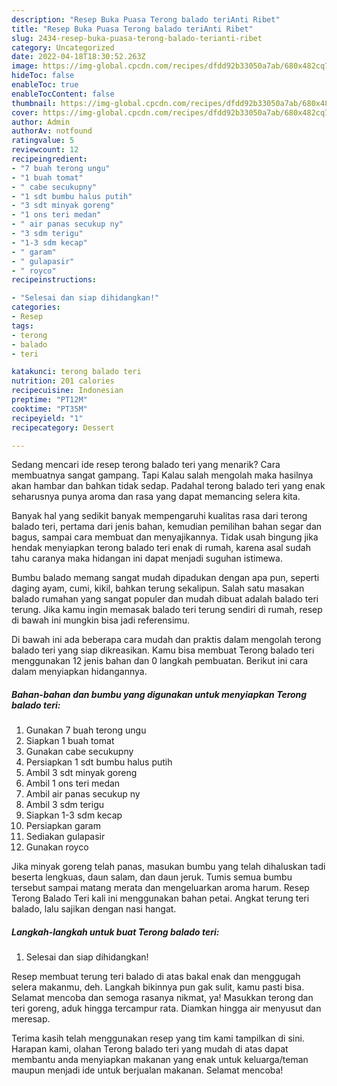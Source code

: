 ```yaml
---
description: "Resep Buka Puasa Terong balado teriAnti Ribet"
title: "Resep Buka Puasa Terong balado teriAnti Ribet"
slug: 2434-resep-buka-puasa-terong-balado-terianti-ribet
category: Uncategorized
date: 2022-04-18T18:30:52.263Z
image: https://img-global.cpcdn.com/recipes/dfdd92b33050a7ab/680x482cq70/terong-balado-teri-foto-resep-utama.jpg
hideToc: false
enableToc: true
enableTocContent: false
thumbnail: https://img-global.cpcdn.com/recipes/dfdd92b33050a7ab/680x482cq70/terong-balado-teri-foto-resep-utama.jpg
cover: https://img-global.cpcdn.com/recipes/dfdd92b33050a7ab/680x482cq70/terong-balado-teri-foto-resep-utama.jpg
author: Admin
authorAv: notfound
ratingvalue: 5
reviewcount: 12
recipeingredient:
- "7 buah terong ungu"
- "1 buah tomat"
- " cabe secukupny"
- "1 sdt bumbu halus putih"
- "3 sdt minyak goreng"
- "1 ons teri medan"
- " air panas secukup ny"
- "3 sdm terigu"
- "1-3 sdm kecap"
- " garam"
- " gulapasir"
- " royco"
recipeinstructions:

- "Selesai dan siap dihidangkan!"
categories:
- Resep
tags:
- terong
- balado
- teri

katakunci: terong balado teri 
nutrition: 201 calories
recipecuisine: Indonesian
preptime: "PT12M"
cooktime: "PT35M"
recipeyield: "1"
recipecategory: Dessert

---
```



Sedang mencari ide resep terong balado teri yang menarik? Cara membuatnya sangat gampang. Tapi Kalau salah mengolah maka hasilnya akan hambar dan bahkan tidak sedap. Padahal terong balado teri yang enak seharusnya punya aroma dan rasa yang dapat memancing selera kita.


Banyak hal yang sedikit banyak mempengaruhi kualitas rasa dari terong balado teri, pertama dari jenis bahan, kemudian pemilihan bahan segar dan bagus, sampai cara membuat dan menyajikannya. Tidak usah bingung jika hendak menyiapkan terong balado teri enak di rumah, karena asal sudah tahu caranya maka hidangan ini dapat menjadi suguhan istimewa.

Bumbu balado memang sangat mudah dipadukan dengan apa pun, seperti daging ayam, cumi, kikil, bahkan terung sekalipun. Salah satu masakan balado rumahan yang sangat populer dan mudah dibuat adalah balado teri terung. Jika kamu ingin memasak balado teri terung sendiri di rumah, resep di bawah ini mungkin bisa jadi referensimu.


Di bawah ini ada beberapa cara mudah dan praktis dalam mengolah terong balado teri yang siap dikreasikan. Kamu bisa membuat Terong balado teri menggunakan 12 jenis bahan dan 0 langkah pembuatan. Berikut ini cara dalam menyiapkan hidangannya.

<!--inarticleads1-->

##### Bahan-bahan dan bumbu yang digunakan untuk menyiapkan Terong balado teri:

1. Gunakan 7 buah terong ungu
1. Siapkan 1 buah tomat
1. Gunakan  cabe secukupny
1. Persiapkan 1 sdt bumbu halus putih
1. Ambil 3 sdt minyak goreng
1. Ambil 1 ons teri medan
1. Ambil  air panas secukup ny
1. Ambil 3 sdm terigu
1. Siapkan 1-3 sdm kecap
1. Persiapkan  garam
1. Sediakan  gulapasir
1. Gunakan  royco


Jika minyak goreng telah panas, masukan bumbu yang telah dihaluskan tadi beserta lengkuas, daun salam, dan daun jeruk. Tumis semua bumbu tersebut sampai matang merata dan mengeluarkan aroma harum. Resep Terong Balado Teri kali ini menggunakan bahan petai. Angkat terung teri balado, lalu sajikan dengan nasi hangat. 

<!--inarticleads2-->

##### Langkah-langkah untuk buat Terong balado teri:


1. Selesai dan siap dihidangkan!

Resep membuat terung teri balado di atas bakal enak dan menggugah selera makanmu, deh. Langkah bikinnya pun gak sulit, kamu pasti bisa. Selamat mencoba dan semoga rasanya nikmat, ya! Masukkan terong dan teri goreng, aduk hingga tercampur rata. Diamkan hingga air menyusut dan meresap. 

Terima kasih telah menggunakan resep yang tim kami tampilkan di sini. Harapan kami, olahan Terong balado teri yang mudah di atas dapat membantu anda menyiapkan makanan yang enak untuk keluarga/teman maupun menjadi ide untuk berjualan makanan. Selamat mencoba!
